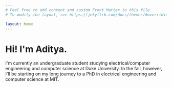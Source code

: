 ```yaml
---
# Feel free to add content and custom Front Matter to this file.
# To modify the layout, see https://jekyllrb.com/docs/themes/#overriding-theme-defaults

layout: home
---
```


# Hi! I'm Aditya.

I'm currently an undergraduate student studying electrical/computer engineering and computer science at Duke University. In the fall, however, I'll be starting on my long journey to a PhD in electrical engineering and computer science at MIT.
